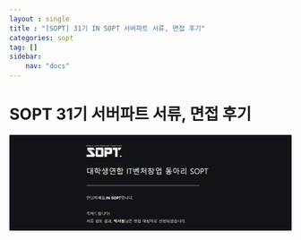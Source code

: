 ```yaml
---
layout : single
title : "[SOPT] 31기 IN SOPT 서버파트 서류, 면접 후기"
categories: sopt
tag: []
sidebar:
    nav: "docs"
---
```


# SOPT 31기 서버파트 서류, 면접 후기


<img src="/images/sopt/sopt0.png">
